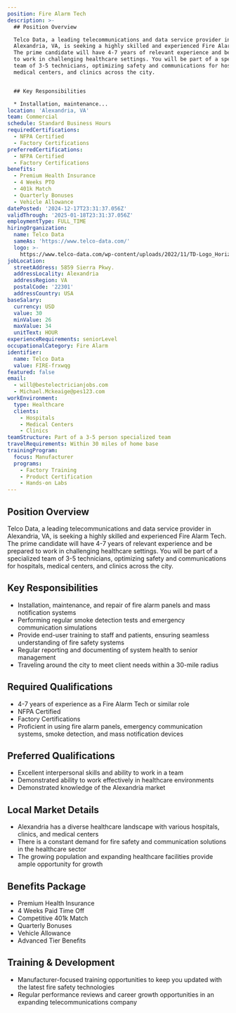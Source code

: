 ```yaml
---
position: Fire Alarm Tech
description: >-
  ## Position Overview

  Telco Data, a leading telecommunications and data service provider in
  Alexandria, VA, is seeking a highly skilled and experienced Fire Alarm Tech.
  The prime candidate will have 4-7 years of relevant experience and be prepared
  to work in challenging healthcare settings. You will be part of a specialized
  team of 3-5 technicians, optimizing safety and communications for hospitals,
  medical centers, and clinics across the city.


  ## Key Responsibilities

  * Installation, maintenance...
location: 'Alexandria, VA'
team: Commercial
schedule: Standard Business Hours
requiredCertifications:
  - NFPA Certified
  - Factory Certifications
preferredCertifications:
  - NFPA Certified
  - Factory Certifications
benefits:
  - Premium Health Insurance
  - 4 Weeks PTO
  - 401k Match
  - Quarterly Bonuses
  - Vehicle Allowance
datePosted: '2024-12-17T23:31:37.056Z'
validThrough: '2025-01-18T23:31:37.056Z'
employmentType: FULL_TIME
hiringOrganization:
  name: Telco Data
  sameAs: 'https://www.telco-data.com/'
  logo: >-
    https://www.telco-data.com/wp-content/uploads/2022/11/TD-Logo_Horizontal_Color.webp
jobLocation:
  streetAddress: 5859 Sierra Pkwy.
  addressLocality: Alexandria
  addressRegion: VA
  postalCode: '22301'
  addressCountry: USA
baseSalary:
  currency: USD
  value: 30
  minValue: 26
  maxValue: 34
  unitText: HOUR
experienceRequirements: seniorLevel
occupationalCategory: Fire Alarm
identifier:
  name: Telco Data
  value: FIRE-frxwqg
featured: false
email:
  - will@bestelectricianjobs.com
  - Michael.Mckeaige@pes123.com
workEnvironment:
  type: Healthcare
  clients:
    - Hospitals
    - Medical Centers
    - Clinics
teamStructure: Part of a 3-5 person specialized team
travelRequirements: Within 30 miles of home base
trainingProgram:
  focus: Manufacturer
  programs:
    - Factory Training
    - Product Certification
    - Hands-on Labs
---
```




## Position Overview
Telco Data, a leading telecommunications and data service provider in Alexandria, VA, is seeking a highly skilled and experienced Fire Alarm Tech. The prime candidate will have 4-7 years of relevant experience and be prepared to work in challenging healthcare settings. You will be part of a specialized team of 3-5 technicians, optimizing safety and communications for hospitals, medical centers, and clinics across the city.

## Key Responsibilities
* Installation, maintenance, and repair of fire alarm panels and mass notification systems
* Performing regular smoke detection tests and emergency communication simulations
* Provide end-user training to staff and patients, ensuring seamless understanding of fire safety systems
* Regular reporting and documenting of system health to senior management
* Traveling around the city to meet client needs within a 30-mile radius

## Required Qualifications
* 4-7 years of experience as a Fire Alarm Tech or similar role 
* NFPA Certified
* Factory Certifications 
* Proficient in using fire alarm panels, emergency communication systems, smoke detection, and mass notification devices

## Preferred Qualifications
* Excellent interpersonal skills and ability to work in a team
* Demonstrated ability to work effectively in healthcare environments
* Demonstrated knowledge of the Alexandria market

## Local Market Details
* Alexandria has a diverse healthcare landscape with various hospitals, clinics, and medical centers
* There is a constant demand for fire safety and communication solutions in the healthcare sector
* The growing population and expanding healthcare facilities provide ample opportunity for growth

## Benefits Package
* Premium Health Insurance
* 4 Weeks Paid Time Off
* Competitive 401k Match 
* Quarterly Bonuses
* Vehicle Allowance
* Advanced Tier Benefits

## Training & Development
* Manufacturer-focused training opportunities to keep you updated with the latest fire safety technologies 
* Regular performance reviews and career growth opportunities in an expanding telecommunications company